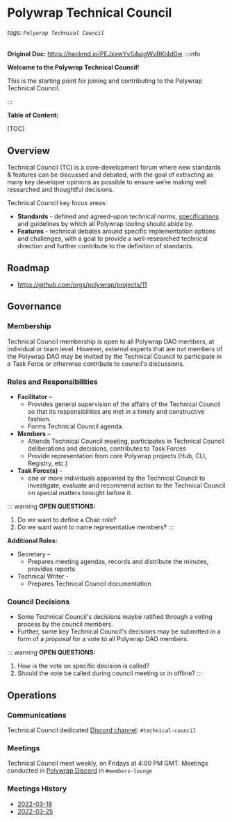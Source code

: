 # Polywrap Technical Council 

###### tags: `Polywrap Technical Council`

**Original Doc:** https://hackmd.io/PEJxawYvS4uigWvBKI4d0w
:::info

**Welcome to the Polywrap Technical Council!**

This is the starting point for joining and contributing to the Polywrap Technical Council. 

:::

**Table of Content:**

[TOC]

## Overview
Technical Council (TC) is a core-development forum where new standards & features can be discussed and debated, with the goal of extracting as many key developer opinions as possible to ensure we’re making well researched and thoughtful decisions. 

Technical Council key focus areas:

- **Standards** - defined and agreed-upon technical norms, [specifications](https://github.com/polywrap/specification) and guidelines by which all Polywrap tooling should abide by. 
- **Features** - technical debates around specific implementation options and challenges, with a goal to provide a well-researched technical direction and further contribute to the definition of standards.  

## Roadmap
* https://github.com/orgs/polywrap/projects/11

## Governance 

### Membership 
Technical Council membership is open to all Polywrap DAO members, at individual or team level. However, external experts that are not members of the Polywrap DAO may be invited by the Technical Council to participate in a Task Force or otherwise contribute to council's discussions. 

### Roles and Responsibilities 

* **Facilitator** –
    * Provides general supervision of the affairs of the Technical Council so that its responsibilities are met in a timely and constructive fashion.
    * Forms Technical Council agenda.
* **Members** –
    * Attends Technical Council meeting, participates in Technical Council deliberations and decisions, contributes to Task Forces 
    * Provide representation from core Polywrap projects (Hub, CLI, Registry, etc.) 
* **Task Force(s)** - 
    * one or more individuals appointed by the Technical Council to investigate, evaluate and recommend action to the Technical Council on special matters brought before it.

::: warning
**OPEN QUESTIONS:** 
1. Do we want to define a Chair role?
2. Do we want want to name representative members?
:::

**Additional Roles:**
* Secretary –
    * Prepares meeting agendas, records and distribute the minutes, provides reports 
* Technical Writer - 
    * Prepares Technical Council documentation

### Council Decisions
* Some Technical Council's decisions maybe ratified through a voting process by the council members. 
* Further, some key Technical Council's decisions may be submitted in a form of a *proposal* for a vote to all Polywrap DAO members.

::: warning
**OPEN QUESTIONS:** 
1. How is the vote on specific decision is called?
2. Should the vote be called during council meeting or in offline? 
:::


## Operations

### Communications
Technical Council dedicated [Discord channel](https://discord.gg/Ntavqc8g): `#technical-council`

### Meetings  
Technical Council meet weekly, on Fridays at 4:00 PM GMT. Meetings conducted in [Polywrap Discord](https://discord.com/invite/h3TcGatc) in `#members-lounge`

### Meetings History

* [2022-03-18](meetings/2022-03-18.md)
* [2022-03-25](meetings/2022-03-25.md)











